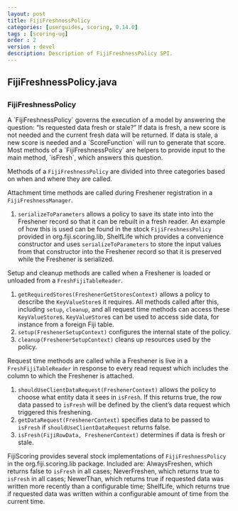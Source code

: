 ```yaml
---
layout: post
title: FijiFreshnessPolicy
categories: [userguides, scoring, 0.14.0]
tags : [scoring-ug]
order : 2
version : devel
description: Description of FijiFreshnessPolicy SPI.
---
```


<div id="accordion-container">
  <h2 class="accordion-header"> FijiFreshnessPolicy.java </h2>
    <div class="accordion-content">
    <script src="http://gist-it.appspot.com/github/fijiproject/fiji-scoring/raw/fiji-scoring-root-0.14.0/src/main/java/org/fiji/scoring/FijiFreshnessPolicy.java"> </script>
  </div>
</div>

<h3 style="margin-top:0px;padding-top:10px;"> FijiFreshnessPolicy </h3>
A `FijiFreshnessPolicy` governs the execution of a model by answering the question: “Is requested data fresh or stale?” If data is fresh, a new score is not needed and the current fresh data will be returned. If data is stale, a new score is needed and a `ScoreFunction` will run to generate that score. Most methods of a `FijiFreshnessPolicy` are helpers to provide input to the main method, `isFresh`, which answers this question.

Methods of a `FijiFreshnessPolicy` are divided into three categories based on when and where they are called.

Attachment time methods are called during Freshener registration in a `FijiFreshnessManager`.

1. `serializeToParameters` allows a policy to save its state into into the Freshener record so that it can be rebuilt in a fresh reader. An example of how this is used can be found in the stock `FijiFreshnessPolicy` provided in org.fiji.scoring.lib, ShelfLife which provides a convenience constructor and uses `serializeToParameters` to store the input values from that constructor into the Freshener record so that it is preserved while the Freshener is serialized.

Setup and cleanup methods are called when a Freshener is loaded or unloaded from a `FreshFijiTableReader`.

1. `getRequiredStores(FreshenerGetStoresContext)` allows a policy to describe the `KeyValueStore`s it requires. All methods called after this, including `setup`, `cleanup`, and all request time methods can access these `KeyValueStore`s. `KeyValueStore`s can be used to access side data, for instance from a foreign Fiji table.
2. `setup(FreshenerSetupContext)` configures the internal state of the policy.
3. `cleanup(FreshenerSetupContext)` cleans up resources used by the policy.

Request time methods are called while a Freshener is live in a `FreshFijiTableReader` in response to every read request which includes the column to which the Freshener is attached.

1. `shouldUseClientDataRequest(FreshenerContext)` allows the policy to choose what entity data it sees in `isFresh`. If this returns true, the row data passed to `isFresh` will be defined by the client’s data request which triggered this freshening.
2. `getDataRequest(FreshenerContext)` specifies data to be passed to `isFresh` if `shouldUseClientDataRequest` returns false.
3. `isFresh(FijiRowData, FreshenerContext)` determines if data is fresh or stale.

FijiScoring provides several stock implementations of `FijiFreshnessPolicy` in the org.fiji.scoring.lib package. Included are: AlwaysFreshen, which returns false to `isFresh` in all cases; NeverFreshen, which returns true to `isFresh` in all cases; NewerThan, which returns true if requested data was written more recently than a configurable time; ShelfLife, which returns true if requested data was written within a configurable amount of time from the current time.

